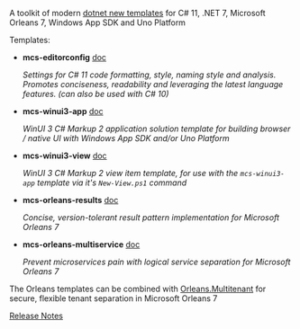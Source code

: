 ﻿A toolkit of modern [dotnet new templates](https://docs.microsoft.com/en-us/dotnet/core/tools/dotnet-new) for C# 11, .NET 7, Microsoft Orleans 7, Windows App SDK and Uno Platform

Templates:
- **mcs-editorconfig** [doc](https://github.com/Applicita/Modern.CSharp.Templates/blob/main/Editorconfig.md)

  *Settings for C# 11 code formatting, style, naming style and analysis.
Promotes conciseness, readability and leveraging the latest language features.
(can also be used with C# 10)*

- **mcs-winui3-app** [doc](https://github.com/VincentH-Net/CSharpForMarkup#readme)

  *WinUI 3 C# Markup 2 application solution template for building browser / native UI with Windows App SDK and/or Uno Platform*

- **mcs-winui3-view** [doc](https://github.com/VincentH-Net/CSharpForMarkup#readme)

  *WinUI 3 C# Markup 2 view item template, for use with the `mcs-winui3-app` template via it's `New-View.ps1` command*

- **mcs-orleans-results** [doc](https://github.com/Applicita/Orleans.Results#readme)

  *Concise, version-tolerant result pattern implementation for Microsoft Orleans 7*

- **mcs-orleans-multiservice** [doc](https://github.com/Applicita/Orleans.Multiservice#readme)

  *Prevent microservices pain with logical service separation for Microsoft Orleans 7*

The Orleans templates can be combined with [Orleans.Multitenant](https://github.com/Applicita/Orleans.Multitenant) for secure, flexible tenant separation in Microsoft Orleans 7

[Release Notes](https://github.com/Applicita/Modern.CSharp.Templates/releases/tag/1-3-1)